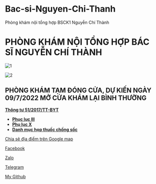 # Bac-si-Nguyen-Chi-Thanh
Phòng khám nội tổng hợp BSCK1 Nguyễn Chí Thành

# PHÒNG KHÁM NỘI TỔNG HỢP BÁC SĨ NGUYỄN CHÍ THÀNH #

![1](https://user-images.githubusercontent.com/82578024/163080992-cc11dbd7-6327-4c98-bf09-4c562fa285ca.jpg)

![2](https://user-images.githubusercontent.com/82578024/163081041-d0916469-6f18-40c4-8d59-cdac9311a239.jpg)

## PHÒNG KHÁM TẠM ĐÓNG CỬA, DỰ KIẾN NGÀY 09/7/2022 MỞ CỬA KHÁM LẠI BÌNH THƯỜNG ##

**[Thông tư 51/2017/TT-BYT](https://bsthanh-my.sharepoint.com/:b:/g/personal/laptopxiaomi_bsthanh_tk/ES855e0lyDtAqeJbx4FjUmABEGYwQOIcnhw0lsdldsnPjg?e=ukItqm)**

- **[Phục lục III](https://bsthanh-my.sharepoint.com/:w:/g/personal/laptopxiaomi_bsthanh_tk/EaugVXyyKAxEs2Ufg_FUmNEBkz1V6aii5lm_G-OgJJZazQ?e=FaELVM)**
- **[Phụ lục X](https://bsthanh-my.sharepoint.com/:w:/g/personal/laptopxiaomi_bsthanh_tk/EdxDPIAHg1ZLjhOYHk-sHhcBtnFm54ZCN886SlEcqp5pPQ?e=zMgWfp)**
- **[Danh mục họp thuốc chống sốc](https://bsthanh-my.sharepoint.com/:w:/g/personal/laptopxiaomi_bsthanh_tk/ESf3F00ASmhAhOzmCg06Ag4BIsZtHWIftXibtxHilErRuA?e=LuWYge)**

[Chia sẽ địa điểm trên Google map](https://goo.gl/maps/ZAzVMCgx4S4X4A55A)

[Facebook](https://www.facebook.com/BsNguyenChiThanh)

[Zalo](http://zaloapp.com/qr/p/8gsi411e7rez)

[Telegram](https://t.me/bsnguyenchithanh)

[My Github](https://github.com/BsNgChiThanh)
